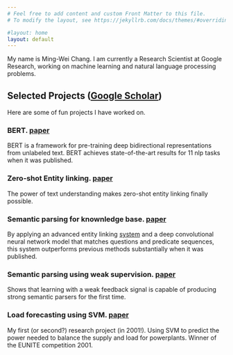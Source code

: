 ```yaml
---
# Feel free to add content and custom Front Matter to this file.
# To modify the layout, see https://jekyllrb.com/docs/themes/#overriding-theme-defaults

#layout: home
layout: default
---
```



My name is Ming-Wei Chang. I am currently a Research Scientist at Google Research, working on machine learning and natural language processing problems.

## Selected Projects ([Google Scholar](https://scholar.google.com/citations?user=GiCqMFkAAAAJ&hl=en&oi=ao))

Here are some of fun projects I have worked on.

### **BERT**. [paper](https://arxiv.org/abs/1810.04805)

 BERT is a framework for pre-training deep bidirectional representations from unlabeled text. BERT achieves state-of-the-art results for 11 nlp tasks when it was published.

### Zero-shot Entity linking. [paper](https://arxiv.org/abs/1906.07348)

The power of text understanding makes zero-shot entity linking finally possible. 

### Semantic parsing for knownledge base. [paper](https://www.microsoft.com/en-us/research/publication/semantic-parsing-via-staged-query-graph-generation-question-answering-with-knowledge-base/)

   By applying an advanced entity linking [system](https://arxiv.org/abs/1609.08075) and a deep convolutional neural network model that matches questions and predicate sequences, this system outperforms previous methods substantially when it was published.

### Semantic parsing using weak supervision. [paper](https://www.aclweb.org/anthology/W10-2903.pdf)

   Shows that learning with a weak feedback signal is capable of producing strong semantic parsers for the first time.

### Load forecasting using SVM. [paper](https://ieeexplore.ieee.org/abstract/document/1350819/)

My first (or second?) research project (in 2001!). Using SVM to predict the power needed to balance the supply and load for powerplants. Winner of the EUNITE competition 2001.


